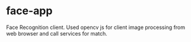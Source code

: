 # face-app
Face Recognition client. Used opencv js for client image processing from web browser and call services for match.

